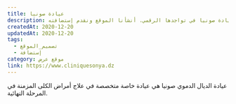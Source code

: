 ```yaml
---
title: عيادة صونيا
description: تعاونت يونيفارواب مع عيادة صونيا في تواجدها الرقمي. أنشأنا الموقع ونقدم إستضافته.
createdAt: 2020-12-20
updatedAt: 2020-12-20
tags:
  - تصميم_الموقع
  - إستضافة
category: موقع عرض
link: https://www.cliniquesonya.dz
---
```


عيادة الديال الدموي صونيا هي عيادة خاصة متخصصة في علاج أمراض الكلى المزمنة في المرحلة النهائية.
